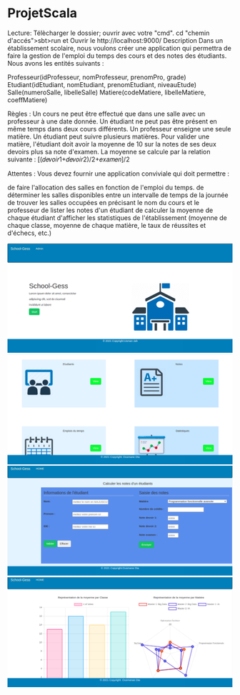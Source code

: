 # ProjetScala
Lecture:
Télècharger le dossier;
ouvrir avec votre "cmd".
cd "chemin d'accés">sbt>run et
Ouvrir le http://localhost:9000/
Description
Dans un établissement scolaire, nous voulons créer une application qui permettra de faire la gestion de l'emploi du temps des cours et des notes des étudiants. Nous avons les entités suivants :

Professeur(idProfesseur, nomProfesseur, prenomPro, grade)
Etudiant(idEtudiant, nomEtudiant, prenomEtudiant, niveauEtude)
Salle(numeroSalle, libelleSalle)
Matiere(codeMatiere, libelleMatiere, coeffMatiere)

Règles :
Un cours ne peut être effectué que dans une salle avec un professeur à une date donnée. Un étudiant ne peut pas être présent en même temps dans deux cours différents. Un professeur enseigne une seule matière. Un étudiant peut suivre plusieurs matières. Pour valider une matière, l'étudiant doit avoir la moyenne de 10 sur la notes de ses deux devoirs plus sa note d'examen. La moyenne se calcule par la relation suivante :
[(𝑑𝑒𝑣𝑜𝑖𝑟1+𝑑𝑒𝑣𝑜𝑖𝑟2)/2+𝑒𝑥𝑎𝑚𝑒𝑛]/2
 
Attentes :
Vous devez fournir une application conviviale qui doit permettre :

de faire l'allocation des salles en fonction de l'emploi du temps.
de déterminer les salles disponibles entre un intervalle de temps de la journée
de trouver les salles occupées en précisant le nom du cours et le professeur
de lister les notes d'un étudiant
de calculer la moyenne de chaque étudiant
d'afficher les statistiques de l'établissement (moyenne de chaque classe, moyenne de chaque matière, le taux de réussites et d'échecs, etc.)

![Screenshot](1.png)
![Screenshot](2.png)
![Screenshot](3.png)
![Screenshot](4.png)
